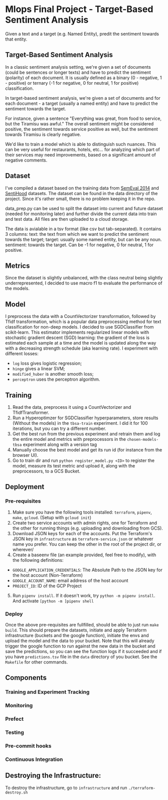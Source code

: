 # Mlops Final Project - Target-Based Sentiment Analysis

Given a text and a target (e.g. Named Entity), predit the sentiment towards that entity.

## Target-Based Sentiment Analysis

In a classic sentiment analysis setting, we're given a set of documents (could be sentences or longer texts) and have to predict the sentiment (polarity) of each document. It is usually defined as a binary (0 - negative, 1 - positive) or ternary (-1 for negative, 0 for neutral, 1 for positive) classification.

In target-based sentiment analysis, we're given a set of documents and for each document - a target (usually a named entity) and have to predict the sentiment towards the target.

For instance, given a sentence "Everything was great, from food to service, but the Tiramisu was awful." The overall sentiment might be considered positive, the sentiment towards service positive as well, but the sentiment towards Tiramisu is clearly negative.

We'd like to train a model which is able to distinguish such nuances. This can be very useful for restaurants, hotels, etc... for analyzing which part of their services may need improvements, based on a significant amount of negative comments.

## Dataset

I've compiled a dataset based on the training data from [SemEval 2014](https://paperswithcode.com/sota/aspect-based-sentiment-analysis-on-semeval) and [SentiHood](https://paperswithcode.com/sota/aspect-based-sentiment-analysis-on-sentihood) datasets. The dataset can be found in the data directory of the project. Since it's rather small, there is no problem keeping it in the repo.

data_prep.py can be used to split the dataset into current and future dataset (needed for monitoring later) and further divide the current data into train and test data. All files are then uploaded to a cloud storage.

The data is avialable in a tsv format (like csv but tab-separated). It contains 3 columns:
text: the text from which we want to predict the sentiment towards the target;
target: usually some named entity, but can be any noun.
sentiment: towards the target. Can be -1 for negative, 0 for neutral, 1 for positive.

## Metrics
Since the dataset is slightly unbalanced, with the class neutral being slightly underrepresented, I decided to use macro f1 to evaluate the performance of the models.

## Model
I preprocess the data with a CountVectorizer transformation, followed by Tfidf transformation, which is a popular data preprocessing method for text classification for non-deep models.
I decided to use SGDClassifier from scikit-learn. This estimator implements regularized linear models with stochastic gradient descent (SGD) learning: the gradient of the loss is estimated each sample at a time and the model is updated along the way with a decreasing strength schedule (aka learning rate).
I experiment with different losses:
- `log` loss gives logistic regression;
- `hinge` gives a linear SVM;
- `modified_huber` is another smooth loss;
- `perceptron` uses the perceptron algorithm.

## Training

1. Read the data, preprocess it using a CountVectorizer and TfidfTransformer.
2. Run a Hyperoptimzer for SGDClassifier hyperparameters, store results (Without the models) in the `tbsa-train` experiment. I did it for 100 iterations, but you can try a different number.
3. Get the best run from the previous experiment and retrain them and log the entire model and metrics with preprocessors in the `chosen-models-tbsa` experiment along with a version tag
4. Manually choose the best model and get its run id (for instance from the browser UI).
5. Go to train dir and run `python register_model.py <ID>` to register the model, measure its test metric and upload it, along with the preprocessors, to a GCS Bucket.

## Deployment

### Pre-requisites

1. Make sure you have the following tools installed: `terraform`, `pipenv`, `make`, `gcloud`. (Setup with `gcloud init`)
2. Create two service accounts with admin rights, one for Terraform and the other for running things (e.g. uploading and downloading from GCS).
3. Download JSON keys for each of the accounts. Put the Terraform's JSON key in `infrastructure` as `terraform-service.json` or whatever name you prefer. You can keep the other in the root of the project dir, or wherever/
4. Create a baseenv file (an example provided, feel free to modify), with the following definitions:
 + `GOOGLE_APPLICATION_CREDENTIALS`: The Absolute Path to the JSON key for the host account (Non-Terraform)
 + `GOOGLE_ACCOUNT_NAME`: email address of the host account
 + `PROJECT_ID`: ID of the GCP Project
5. Run `pipenv install`. If it doesn't work, try `python -m pipenv install`. And activate `[python -m ]pipenv shell`

### Deploy

Once the above pre-requisites are fullfilled, should be able to just run `make build`. This should prepare the datasets, initiate and apply Terraform infrastructure (buckets and the google function), initiate the envs and upload the model and the data to your bucket.
Note that this will already trigger the google function to run against the new data in the bucket and save the predictions, so you can see the function logs if it succeeded and if you have `predictions.tsv` file in the `data` directory of you bucket.
See the `Makefile` for other commands.

## Components

### Training and Experiment Tracking

### Monitoring

### Prefect

### Testing

### Pre-commit hooks

### Continuous Integration

## Destroying the Infrastructure:

To destroy the infrastructure, go to `infrastructure` and run `./terraform-destroy.sh`
